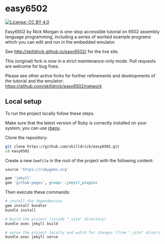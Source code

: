 # easy6502
[![License: CC BY 4.0](https://img.shields.io/badge/License-CC%20BY%204.0-lightgrey.svg)](https://creativecommons.org/licenses/by/4.0/)

Easy6502 by Nick Morgan is one-stop accessible tutorial on 6502 assembly language programming,
including a series of worked example programs which you can edit and run in the embedded emulator.

See http://skilldrick.github.io/easy6502/ for the live site.

This (original) fork is now in a strict maintenance-only mode. Pull requests are welcome for bug fixes.

Please see other active forks for further refinements and developments of the tutorial and the emulator:
https://github.com/skilldrick/easy6502/network

## Local setup

To run the project locally follow these steps.

Make sure that the latest version of Ruby is correctly installed on your system, you can use [rbenv](https://github.com/rbenv/rbenv).

Clone the repository:

```bash
git clone https://github.com/skilldrick/easy6502.git
cd easy6502
```

Create a new `Gemfile` in the root of the project with the following content:

```ruby
source 'https://rubygems.org'

gem 'jekyll'
gem 'github-pages', group: :jekyll_plugins
```

Then execute these commands:

```bash
# install the dependencies
gem install bundler
bundle install

# build the project (inside "_site" directory)
bundle exec jekyll build

# serve the project locally and watch for changes (from "_site" directory)
bundle exec jekyll serve
```
